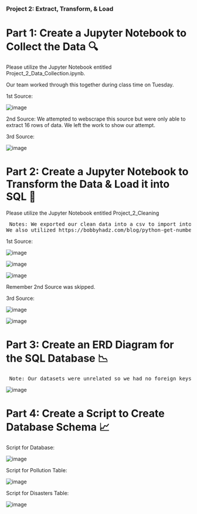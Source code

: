 ### Project 2: Extract, Transform, & Load ###

# Part 1: Create a Jupyter Notebook to Collect the Data 🔍 #

Please utilize the Jupyter Notebook entitled Project_2_Data_Collection.ipynb.

Our team worked through this together during class time on Tuesday.

1st Source:

![image](https://github.com/CourtneyCole123/Project-2/assets/162069113/3aed6292-adcb-4abe-94ae-61e728a5a5a2)

2nd Source: We attempted to webscrape this source but were only able to extract 16 rows of data. We left the work to show our attempt. 

3rd Source:

![image](https://github.com/CourtneyCole123/Project-2/assets/162069113/f21e0398-f4bb-4e50-93bb-5bda436e25f0)

# Part 2: Create a Jupyter Notebook to Transform the Data & Load it into SQL 🦋 #

Please utilize the Jupyter Notebook entitled Project_2_Cleaning

<pre> Notes: We exported our clean data into a csv to import into SQL. We also stored our Data in MongoDB. 
We also utilized https://bobbyhadz.com/blog/python-get-number-without-decimal-places to help with truncating. </pre>

1st Source:

![image](https://github.com/CourtneyCole123/Project-2/assets/162069113/9f3cb2ec-34c5-47c1-a4ea-f61de9ac7b1c)

![image](https://github.com/CourtneyCole123/Project-2/assets/162069113/b3cb19b0-6b52-4a3c-9b3e-d4558a3c779e)

![image](https://github.com/CourtneyCole123/Project-2/assets/162069113/912efb43-73c7-4388-a1df-bfafad43d84d)

Remember 2nd Source was skipped. 

3rd Source:

![image](https://github.com/CourtneyCole123/Project-2/assets/162069113/b0094792-3310-40da-9adc-7abdaab9d5b7)

![image](https://github.com/CourtneyCole123/Project-2/assets/162069113/bc9075ef-47d8-47af-9908-8f528948b908)

# Part 3: Create an ERD Diagram for the SQL Database 📉 #

<pre> Note: Our datasets were unrelated so we had no foreign keys or connection between the data. </pre>

![image](https://github.com/CourtneyCole123/Project-2/assets/162069113/3853190c-3771-48be-a698-a81b8ee905be)

# Part 4: Create a Script to Create Database Schema 📈 #

Script for Database: 

![image](https://github.com/CourtneyCole123/Project-2/assets/162069113/10e34243-abfd-4962-a84a-bc0d2666b0fa)

Script for Pollution Table:

![image](https://github.com/CourtneyCole123/Project-2/assets/162069113/dfa05327-d98a-4604-9bf5-ab9cecc2df35)

Script for Disasters Table:

![image](https://github.com/CourtneyCole123/Project-2/assets/162069113/e6b53a8e-bc88-404b-9fc3-bde4e3ced6a5)
